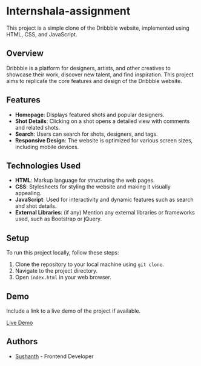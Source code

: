 # Internshala-assignment

This project is a simple clone of the Dribbble website, implemented using HTML, CSS, and JavaScript.

## Overview

Dribbble is a platform for designers, artists, and other creatives to showcase their work, discover new talent, and find inspiration. This project aims to replicate the core features and design of the Dribbble website.

## Features

- **Homepage**: Displays featured shots and popular designers.
- **Shot Details**: Clicking on a shot opens a detailed view with comments and related shots.
- **Search**: Users can search for shots, designers, and tags.
- **Responsive Design**: The website is optimized for various screen sizes, including mobile devices.

## Technologies Used

- **HTML**: Markup language for structuring the web pages.
- **CSS**: Stylesheets for styling the website and making it visually appealing.
- **JavaScript**: Used for interactivity and dynamic features such as search and shot details.
- **External Libraries**: (if any) Mention any external libraries or frameworks used, such as Bootstrap or jQuery.

## Setup

To run this project locally, follow these steps:

1. Clone the repository to your local machine using `git clone`.
2. Navigate to the project directory.
3. Open `index.html` in your web browser.

## Demo

Include a link to a live demo of the project if available.

[Live Demo](internassign01.ccbp.tech)

## Authors

- [Sushanth](#) - Frontend Developer

